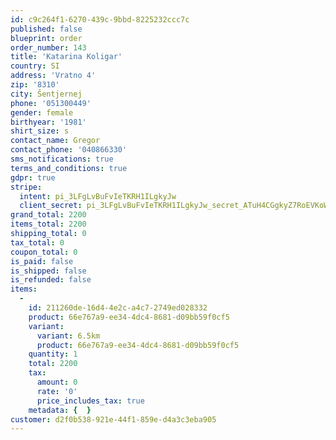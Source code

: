 ```yaml
---
id: c9c264f1-6270-439c-9bbd-8225232ccc7c
published: false
blueprint: order
order_number: 143
title: 'Katarina Koligar'
country: SI
address: 'Vratno 4'
zip: '8310'
city: Šentjernej
phone: '051300449'
gender: female
birthyear: '1981'
shirt_size: s
contact_name: Gregor
contact_phone: '040866330'
sms_notifications: true
terms_and_conditions: true
gdpr: true
stripe:
  intent: pi_3LFgLvBuFvIeTKRH1ILgkyJw
  client_secret: pi_3LFgLvBuFvIeTKRH1ILgkyJw_secret_ATuH4CGgkyZ7RoEVKoWKIvxii
grand_total: 2200
items_total: 2200
shipping_total: 0
tax_total: 0
coupon_total: 0
is_paid: false
is_shipped: false
is_refunded: false
items:
  -
    id: 211260de-16d4-4e2c-a4c7-2749ed028332
    product: 66e767a9-ee34-4dc4-8681-d09bb59f0cf5
    variant:
      variant: 6.5km
      product: 66e767a9-ee34-4dc4-8681-d09bb59f0cf5
    quantity: 1
    total: 2200
    tax:
      amount: 0
      rate: '0'
      price_includes_tax: true
    metadata: {  }
customer: d2f0b538-921e-44f1-859e-d4a3c3eba905
---
```

